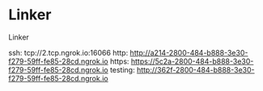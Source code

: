 # Linker
Linker

ssh: tcp://2.tcp.ngrok.io:16066 
http: http://a214-2800-484-b888-3e30-f279-59ff-fe85-28cd.ngrok.io 
https: https://5c2a-2800-484-b888-3e30-f279-59ff-fe85-28cd.ngrok.io 
testing: http://362f-2800-484-b888-3e30-f279-59ff-fe85-28cd.ngrok.io 